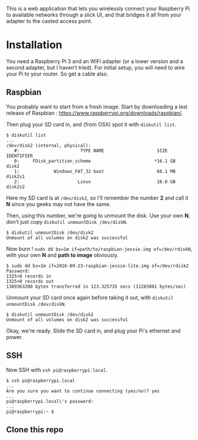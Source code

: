 This is a web application that lets you wirelessly connect your Raspberry Pi to available networks through a slick UI, and that bridges it all from your adapter to the casted access point.

# Installation

You need a Raspberry Pi 3 and an WiFi adapter (or a lower version and a second adapter, but I haven’t tried). For initial setup, you will need to wire your Pi to your router. So get a cable also.

## Raspbian

You probably want to start from a fresh image. Start by downloading a last release of Raspbian : https://www.raspberrypi.org/downloads/raspbian/.

Then plug your SD card in, and (from OSX) spot it with `diskutil list`.
```shell
$ diskutil list
...
/dev/disk2 (internal, physical):
   #:                       TYPE NAME                    SIZE       IDENTIFIER
   0:     FDisk_partition_scheme                        *16.1 GB    disk2
   1:             Windows_FAT_32 boot                    66.1 MB    disk2s1
   2:                      Linux                         16.0 GB    disk2s2
```
Here my SD card is at `/dev/disk2`, so I'll remember the number **2** and call it **N** since you geeks may not have the same.

Then, using this number, we're going to unmount the disk. Use your own **N**, don't just copy `diskutil unmountDisk /dev/diskN`.
```shell
$ diskutil unmountDisk /dev/disk2
Unmount of all volumes on disk2 was successful
```

Now burn ! `sudo dd bs=1m if=path/to/raspbian-jessie.img of=/dev/rdiskN`, with your own **N** and **path to image** obviously.
```shell
$ sudo dd bs=1m if=2016-09-23-raspbian-jessie-lite.img of=/dev/rdisk2
Password:
1325+0 records in
1325+0 records out
1389363200 bytes transferred in 123.325735 secs (11265801 bytes/sec)
```

Unmount your SD card once again before taking it out, with `diskutil unmountDisk /dev/diskN`.
```shell
$ diskutil unmountDisk /dev/disk2
Unmount of all volumes on disk2 was successful
```

Okay, we're ready. Slide the SD card in, and plug your Pi's ethernet and power.


## SSH

Now SSH with `ssh pi@raspberrypi.local`.
```shell
$ ssh pi@raspberrypi.local
...
Are you sure you want to continue connecting (yes/no)? yes
...
pi@raspberrypi.local\'s password:
...
pi@raspberrypi:~ $
```

## Clone this repo
